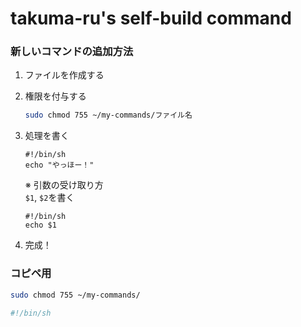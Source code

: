 # takuma-ru's self-build command

### 新しいコマンドの追加方法
1. ファイルを作成する
2. 権限を付与する
    ```bash
    sudo chmod 755 ~/my-commands/ファイル名
    ```

3. 処理を書く
    ```
    #!/bin/sh
    echo "やっほー！"
    ```

    ※ 引数の受け取り方<br>
    `$1`, `$2`を書く
    ```
    #!/bin/sh
    echo $1
    ```
4. 完成！


### コピペ用
```bash
sudo chmod 755 ~/my-commands/
```

```bash
#!/bin/sh
```